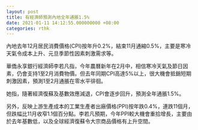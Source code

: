 ```yaml
---
layout: post
title: 有經濟師預測內地全年通脹1.5%
date: 2021-01-11 14:12:55.000000000 +08:00
categories: rthk
---
```


內地去年12月居民消費價格(CPI)按年升0.2%，結束11月通縮0.5%，主要是寒冷天氣令成本上升、元旦季節性因素刺激需求等。

華僑永享銀行經濟師李若凡指，今年農曆新年在2月中，相信寒冷天氣及節日因素，仍會支持1至2月消費物價。但去年同期CPI高達5%以上，很大機會抵銷短期刺激因素，預測1至2月通脹在零水平徘徊。

她指，隨著經濟復蘇及基數效應減退，CPI會逐步回升，預測全年通脹1.5%。

另外，反映上游生產成本的工業生產者出廠價格(PPI)按年跌0.4%，連跌11個月，但跌幅比11月收窄1.1個百分點。李若凡預期，今年PPI較大機會重拾增長，主要由於去年基數低，以及全球經濟復蘇令大宗商品價格有上升空間。

